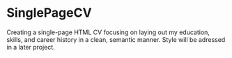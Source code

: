 # SinglePageCV
Creating a single-page HTML CV focusing on laying out my education, skills, and career history in a clean, semantic manner. Style will be adressed in a later project.
